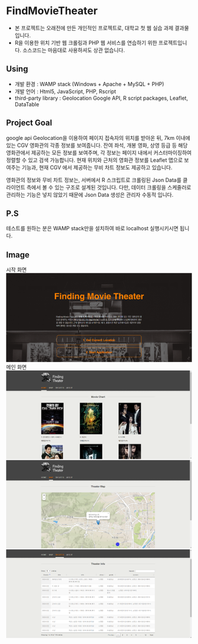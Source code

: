 # FindMovieTheater
- 본 프로젝트는 오래전에 만든 개인적인 프로젝트로, 대학교 첫 웹 실습 과제 결과물입니다.
- R을 이용한 위치 기반 웹 크롤링과 PHP 웹 서비스를 연습하기 위한 프로젝트입니다. 소스코드는 마음대로 사용하셔도 상관 없습니다.

## Using
- 개발 환경 : WAMP stack (Windows + Apache + MySQL + PHP)
- 개발 언어 : Html5, JavaScript, PHP, Rscript
- third-party library : Geolocation Google API, R script packages, Leaflet, DataTable

## Project Goal
google api Geolocation을 이용하여 페이지 접속자의 위치를 받아온 뒤, 7km 이내에 있는 CGV 영화관의 각종 정보를 보여줍니다. 잔여 좌석, 개봉 영화, 상영 등급 등 해당 영화관에서 제공하는 모든 정보를 보여주며, 각 정보는 페이지 내에서 커스터마이징하여 정렬할 수 있고 검색 가능합니다. 현재 위치와 근처의 영화관 정보를 Leaflet 맵으로 보여주는 기능과, 현재 CGV 에서 제공하는 무비 차트 정보도 제공하고 있습니다.

영화관의 정보와 무비 차트 정보는, 서버에서 R 스크립트로 크롤링된 Json Data를 클라이언트 측에서 볼 수 있는 구조로 설계된 것입니다. 다만, 데이터 크롤링을 스케줄러로 관리하는 기능은 넣지 않았기 때문에 Json Data 생성은 관리자 수동적 입니다.

## P.S
테스트를 원하는 분은 WAMP stack만을 설치하여 바로 localhost 실행시키시면 됩니다.

## Image
시작 화면
![homepage](https://github.com/yoonkt200/FindMovieTheater/blob/master/images/1.PNG)
메인 화면
![homepage](https://github.com/yoonkt200/FindMovieTheater/blob/master/images/2.PNG)
![homepage](https://github.com/yoonkt200/FindMovieTheater/blob/master/images/3.PNG)
![homepage](https://github.com/yoonkt200/FindMovieTheater/blob/master/images/4.PNG)